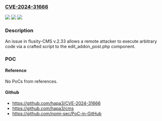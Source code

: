 ### [CVE-2024-31666](https://cve.mitre.org/cgi-bin/cvename.cgi?name=CVE-2024-31666)
![](https://img.shields.io/static/v1?label=Product&message=n%2Fa&color=blue)
![](https://img.shields.io/static/v1?label=Version&message=n%2Fa&color=blue)
![](https://img.shields.io/static/v1?label=Vulnerability&message=n%2Fa&color=brighgreen)

### Description

An issue in flusity-CMS v.2.33 allows a remote attacker to execute arbitrary code via a crafted script to the edit_addon_post.php component.

### POC

#### Reference
No PoCs from references.

#### Github
- https://github.com/hapa3/CVE-2024-31666
- https://github.com/hapa3/cms
- https://github.com/nomi-sec/PoC-in-GitHub

